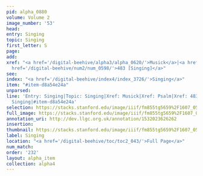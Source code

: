 ```yaml
---
pid: alpha_0880
volume: Volume 2
image_number: '53'
head: 
entry: Singing
topic: Singing
first_letter: S
page: 
add: 
xref: "<a href='/digital-beehive/alpha3/alpha_0620/'>Musick</a>|<a href='/digital-beehive/alpha4/alpha_0756/'>Psalm</a>|<a
  href='/digital-beehive/num2/num_0598/'>483 [Singing]</a>"
see: 
index: "<a href='/digital-beehive/index4/index_3726/'>Singing</a>"
item: "#item-d8a54e24a"
unparsed: 
line: 'Entry: Singing|Topic: Singing|Xref: Musick|Xref: Psalm|Xref: 483 [Singing]|Index:
  Singing|#item-d8a54e24a'
selection: https://stacks.stanford.edu/image/iiif/fm855tg5659%2F1607_0520/304,2792,3078,576/full/0/default.jpg
full_image: https://stacks.stanford.edu/image/iiif/fm855tg5659%2F1607_0520/full/full/0/default.jpg
annotation_uri: http://dev.llgc.org.uk/annotation/1532023626262
insertion: 
thumbnail: https://stacks.stanford.edu/image/iiif/fm855tg5659%2F1607_0520/304,2792,600,180/250,/0/default.jpg
label: Singing
location: "<a href='/digital-beehive/toc/toc2_043/'>Full Page</a>"
num_match: 
order: '232'
layout: alpha_item
collection: alpha4
---
```

